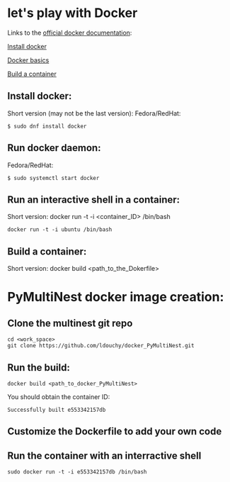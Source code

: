 # let's play with Docker

Links to the [official docker documentation](https://docs.docker.com/):

[Install docker](https://docs.docker.com/engine/installation/)

[Docker basics](https://docs.docker.com/engine/userguide/basics/)

[Build a container](https://docs.docker.com/reference/builder/)


## Install docker:
Short version (may not be the last version):
  Fedora/RedHat:

	$ sudo dnf install docker

## Run docker daemon:
  Fedora/RedHat:

	$ sudo systemctl start docker

## Run an interactive shell in a container:

  Short version:
	docker run -t -i <container_ID> /bin/bash

	docker run -t -i ubuntu /bin/bash

## Build a container:

  Short version:
	docker build <path_to_the_Dokerfile>


# PyMultiNest docker image creation:

## Clone the multinest git repo

	cd <work_space>
	git clone https://github.com/ldouchy/docker_PyMultiNest.git

## Run the build:

	docker build <path_to_docker_PyMultiNest>

  You should obtain the container ID:

	Successfully built e553342157db

## Customize the Dockerfile to add your own code



## Run the container with an interractive shell

	sudo docker run -t -i e553342157db /bin/bash 

